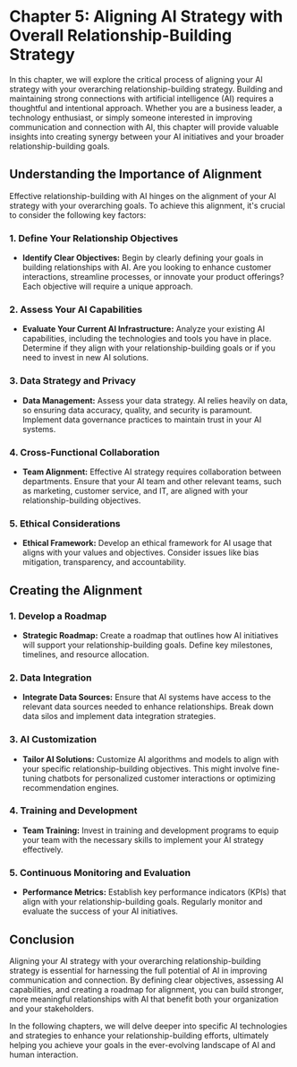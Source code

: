 Chapter 5: Aligning AI Strategy with Overall Relationship-Building Strategy
===========================================================================

In this chapter, we will explore the critical process of aligning your AI strategy with your overarching relationship-building strategy. Building and maintaining strong connections with artificial intelligence (AI) requires a thoughtful and intentional approach. Whether you are a business leader, a technology enthusiast, or simply someone interested in improving communication and connection with AI, this chapter will provide valuable insights into creating synergy between your AI initiatives and your broader relationship-building goals.

Understanding the Importance of Alignment
-----------------------------------------

Effective relationship-building with AI hinges on the alignment of your AI strategy with your overarching goals. To achieve this alignment, it's crucial to consider the following key factors:

### 1. Define Your Relationship Objectives

* **Identify Clear Objectives:** Begin by clearly defining your goals in building relationships with AI. Are you looking to enhance customer interactions, streamline processes, or innovate your product offerings? Each objective will require a unique approach.

### 2. Assess Your AI Capabilities

* **Evaluate Your Current AI Infrastructure:** Analyze your existing AI capabilities, including the technologies and tools you have in place. Determine if they align with your relationship-building goals or if you need to invest in new AI solutions.

### 3. Data Strategy and Privacy

* **Data Management:** Assess your data strategy. AI relies heavily on data, so ensuring data accuracy, quality, and security is paramount. Implement data governance practices to maintain trust in your AI systems.

### 4. Cross-Functional Collaboration

* **Team Alignment:** Effective AI strategy requires collaboration between departments. Ensure that your AI team and other relevant teams, such as marketing, customer service, and IT, are aligned with your relationship-building objectives.

### 5. Ethical Considerations

* **Ethical Framework:** Develop an ethical framework for AI usage that aligns with your values and objectives. Consider issues like bias mitigation, transparency, and accountability.

Creating the Alignment
----------------------

### 1. Develop a Roadmap

* **Strategic Roadmap:** Create a roadmap that outlines how AI initiatives will support your relationship-building goals. Define key milestones, timelines, and resource allocation.

### 2. Data Integration

* **Integrate Data Sources:** Ensure that AI systems have access to the relevant data sources needed to enhance relationships. Break down data silos and implement data integration strategies.

### 3. AI Customization

* **Tailor AI Solutions:** Customize AI algorithms and models to align with your specific relationship-building objectives. This might involve fine-tuning chatbots for personalized customer interactions or optimizing recommendation engines.

### 4. Training and Development

* **Team Training:** Invest in training and development programs to equip your team with the necessary skills to implement your AI strategy effectively.

### 5. Continuous Monitoring and Evaluation

* **Performance Metrics:** Establish key performance indicators (KPIs) that align with your relationship-building goals. Regularly monitor and evaluate the success of your AI initiatives.

Conclusion
----------

Aligning your AI strategy with your overarching relationship-building strategy is essential for harnessing the full potential of AI in improving communication and connection. By defining clear objectives, assessing AI capabilities, and creating a roadmap for alignment, you can build stronger, more meaningful relationships with AI that benefit both your organization and your stakeholders.

In the following chapters, we will delve deeper into specific AI technologies and strategies to enhance your relationship-building efforts, ultimately helping you achieve your goals in the ever-evolving landscape of AI and human interaction.
